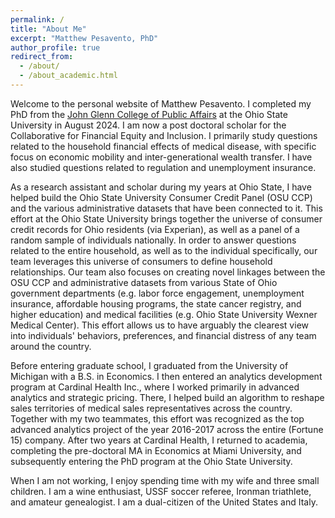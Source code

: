 ```yaml
---
permalink: /
title: "About Me"
excerpt: "Matthew Pesavento, PhD"
author_profile: true
redirect_from: 
  - /about/
  - /about_academic.html
---
```


Welcome to the personal website of Matthew Pesavento. I completed my PhD from the [John Glenn College of Public Affairs](https://glenn.osu.edu/) at the Ohio State University in August 2024. I am now a post doctoral scholar for the Collaborative for Financial Equity and Inclusion. I primarily study questions related to the household financial effects of medical disease, with specific focus on economic mobility and inter-generational wealth transfer. I have also studied questions related to regulation and unemployment insurance.

As a research assistant and scholar during my years at Ohio State, I have helped build the Ohio State University Consumer Credit Panel (OSU CCP) and the various administrative datasets that have been connected to it. This effort at the Ohio State University brings together the universe of consumer credit records for Ohio residents (via Experian), as well as a panel of a random sample of individuals nationally. In order to answer questions related to the entire household, as well as to the individual specifically, our team leverages this universe of consumers to define household relationships. Our team also focuses on creating novel linkages between the OSU CCP and administrative datasets from various State of Ohio government departments (e.g. labor force engagement, unemployment insurance, affordable housing programs, the state cancer registry, and higher education) and medical facilities (e.g. Ohio State University Wexner Medical Center). This effort allows us to have arguably the clearest view into individuals' behaviors, preferences, and financial distress of any team around the country.

Before entering graduate school, I graduated from the University of Michigan with a B.S. in Economics. I then entered an analytics development program at Cardinal Health Inc., where I worked primarily in advanced analytics and strategic pricing. There, I helped build an algorithm to reshape sales territories of medical sales representatives across the country. Together with my two teammates, this effort was recognized as the top advanced analytics project of the year 2016-2017 across the entire (Fortune 15) company. After two years at Cardinal Health, I returned to academia, completing the pre-doctoral MA in Economics at Miami University, and subsequently entering the PhD program at the Ohio State University.

When I am not working, I enjoy spending time with my wife and three small children. I am a wine enthusiast, USSF soccer referee, Ironman triathlete, and amateur genealogist. I am a dual-citizen of the United States and Italy.







